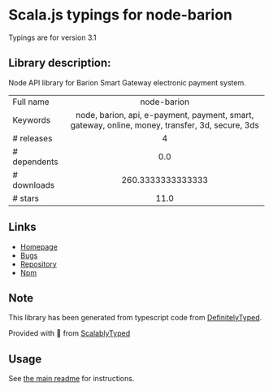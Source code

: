 
# Scala.js typings for node-barion

Typings are for version 3.1

## Library description:
Node API library for Barion Smart Gateway electronic payment system.

|                    |                 |
| ------------------ | :-------------: |
| Full name          | node-barion |
| Keywords           | node, barion, api, e-payment, payment, smart, gateway, online, money, transfer, 3d, secure, 3ds |
| # releases         | 4 |
| # dependents       | 0.0 |
| # downloads        | 260.3333333333333 |
| # stars            | 11.0 |

## Links
- [Homepage](https://github.com/aron123/node-barion)
- [Bugs](https://github.com/aron123/node-barion/issues)
- [Repository](https://github.com/aron123/node-barion)
- [Npm](https://www.npmjs.com/package/node-barion)
    


## Note
This library has been generated from typescript code from [DefinitelyTyped](https://definitelytyped.org).

Provided with :purple_heart: from [ScalablyTyped](https://github.com/oyvindberg/ScalablyTyped)

## Usage
See [the main readme](../../readme.md) for instructions.



